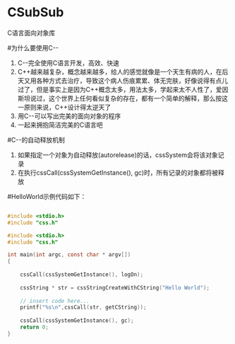 CSubSub
=======

C语言面向对象库

#为什么要使用C--
1. C--完全使用C语言开发，高效、快速
2. C++越来越复杂，概念越来越多，给人的感觉就像是一个天生有病的人，在后天又用各种方式去治疗，导致这个病人伤痕累累、体无完肤，好像说得有点儿过了，但是事实上是因为C++概念太多，用法太多，学起来太不人性了，爱因斯坦说过，这个世界上任何看似复杂的存在，都有一个简单的解释，那么按这一原则来说，C++设计得太逆天了
3. 用C--可以写出完美的面向对象的程序
4. 一起来拥抱简洁完美的C语言吧

#C--的自动释放机制
1. 如果指定一个对象为自动释放(autorelease)的话，cssSystem会将该对象记录
2. 在执行cssCall(cssSystemGetInstance(), gc)时，所有记录的对象都将被释放



#HelloWorld示例代码如下：
```c

#include <stdio.h>
#include "css.h"

#include <stdio.h>
#include "css.h"

int main(int argc, const char * argv[])
{
    
    cssCall(cssSystemGetInstance(), logOn);
    
    cssString * str = cssStringCreateWithCString("Hello World");
    
    // insert code here...
    printf("%s\n",cssCall(str, getCString));
    
    cssCall(cssSystemGetInstance(), gc);
    return 0;
}

```